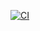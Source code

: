[![CI](https://github.com/vitorinoguilherme/github-action-test/actions/workflows/buildtest.yml/badge.svg)](https://github.com/vitorinoguilherme/github-action-test/actions/workflows/buildtest.yml)
